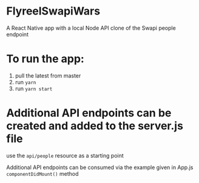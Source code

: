 # FlyreelSwapiWars
A React Native app with a local Node API clone of the Swapi people endpoint

# To run the app:
1. pull the latest from master
2. run `yarn`
3. run `yarn start`

# Additional API endpoints can be created and added to the server.js file
use the `api/people` resource as a starting point

Additional API endpoints can be consumed via the example given in App.js `componentDidMount()` method
